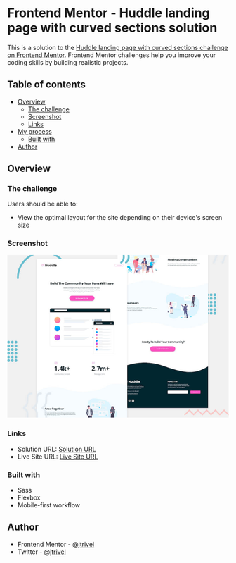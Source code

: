 # Frontend Mentor - Huddle landing page with curved sections solution

This is a solution to the [Huddle landing page with curved sections challenge on Frontend Mentor](https://www.frontendmentor.io/challenges/huddle-landing-page-with-curved-sections-5ca5ecd01e82137ec91a50f2). Frontend Mentor challenges help you improve your coding skills by building realistic projects. 

## Table of contents

- [Overview](#overview)
  - [The challenge](#the-challenge)
  - [Screenshot](#screenshot)
  - [Links](#links)
- [My process](#my-process)
  - [Built with](#built-with)
- [Author](#author)




## Overview

### The challenge

Users should be able to:

- View the optimal layout for the site depending on their device's screen size

### Screenshot

![Design preview for the Huddle landing page with curved sections on Frontend Mentor challenge](./design/desktop-preview.jpg)

### Links

- Solution URL: [Solution URL](https://www.frontendmentor.io/solutions/huddle-landing-page-with-curved-sections-solution-with-flexbox-hNyGeigiJ)
- Live Site URL: [Live Site URL](https://fylo-landing-page-with-two-columns-layout0001.netlify.app/)

### Built with
- Sass
- Flexbox
- Mobile-first workflow

## Author
- Frontend Mentor - [@jtrivel](https://www.frontendmentor.io/profile/jtrivel)
- Twitter - [@jtrivel](https://www.twitter.com/jtrivel)

